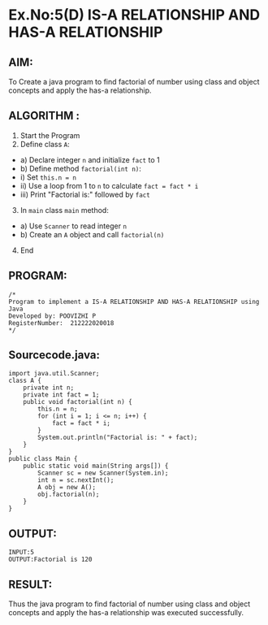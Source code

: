 # Ex.No:5(D) IS-A RELATIONSHIP AND HAS-A RELATIONSHIP
## AIM:
   To Create a java program to find factorial of number using class and object concepts and apply the has-a relationship.
 
## ALGORITHM :
1.	Start the Program
2.	Define class `A`:
-	a) Declare integer `n` and initialize `fact` to 1
-	b) Define method `factorial(int n)`:
-	i) Set `this.n = n`
-	ii) Use a loop from 1 to `n` to calculate `fact = fact * i`
-	iii) Print "Factorial is:" followed by `fact`
3.	In `main` class `main` method:
-	a) Use `Scanner` to read integer `n`
-	b) Create an `A` object and call `factorial(n)`
4.	End

## PROGRAM:
 ```
/*
Program to implement a IS-A RELATIONSHIP AND HAS-A RELATIONSHIP using Java
Developed by: POOVIZHI P
RegisterNumber:  212222020018
*/
```
## Sourcecode.java:
```
import java.util.Scanner;
class A {
    private int n;
    private int fact = 1;
    public void factorial(int n) {
        this.n = n; 
        for (int i = 1; i <= n; i++) {
            fact = fact * i; 
        }
        System.out.println("Factorial is: " + fact);
    }
}
public class Main {
    public static void main(String args[]) {
        Scanner sc = new Scanner(System.in);
        int n = sc.nextInt();
        A obj = new A();
        obj.factorial(n);
    }
}
```
## OUTPUT:
```
INPUT:5
OUTPUT:Factorial is 120
```
## RESULT:
Thus the java program to find factorial of number using class and object concepts and apply the has-a relationship was executed successfully.
